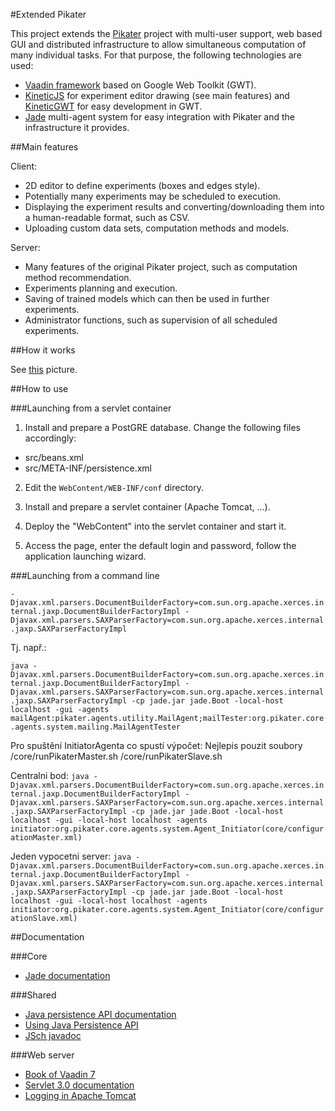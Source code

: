#Extended Pikater

This project extends the <a href="https://github.com/peskk3am/pikater4">Pikater</a> project with multi-user support, web based GUI and distributed infrastructure to allow simultaneous computation of many individual tasks. For that purpose, the following technologies are used:
* <a href="https://vaadin.com/home">Vaadin framework</a> based on Google Web Toolkit (GWT).
* <a href="https://github.com/ericdrowell/KineticJS">KineticJS</a> for experiment editor drawing (see main features) and <a href="https://github.com/neothemachine/KineticGWT">KineticGWT</a> for easy development in GWT.
* <a href="http://jade.tilab.com/">Jade</a> multi-agent system for easy integration with Pikater and the infrastructure it provides.

##Main features

Client:
* 2D editor to define experiments (boxes and edges style).
* Potentially many experiments may be scheduled to execution.
* Displaying the experiment results and converting/downloading them into a human-readable format, such as CSV.
* Uploading custom data sets, computation methods and models.

Server:
* Many features of the original Pikater project, such as computation method recommendation.
* Experiments planning and execution.
* Saving of trained models which can then be used in further experiments.
* Administrator functions, such as supervision of all scheduled experiments.


##How it works

See <a href="https://www.dropbox.com/s/uum4080mpk068h0/Architektura.png">this</a> picture.

##How to use

###Launching from a servlet container

1) Install and prepare a PostGRE database. Change the following files accordingly:
* src/beans.xml
* src/META-INF/persistence.xml

2) Edit the `WebContent/WEB-INF/conf` directory.

3) Install and prepare a servlet container (Apache Tomcat, …).

4) Deploy the "WebContent" into the servlet container and start it.

5) Access the page, enter the default login and password, follow the application launching wizard.

###Launching from a command line

`-Djavax.xml.parsers.DocumentBuilderFactory=com.sun.org.apache.xerces.internal.jaxp.DocumentBuilderFactoryImpl
-Djavax.xml.parsers.SAXParserFactory=com.sun.org.apache.xerces.internal.jaxp.SAXParserFactoryImpl`

Tj. např.:

`java -Djavax.xml.parsers.DocumentBuilderFactory=com.sun.org.apache.xerces.internal.jaxp.DocumentBuilderFactoryImpl -Djavax.xml.parsers.SAXParserFactory=com.sun.org.apache.xerces.internal.jaxp.SAXParserFactoryImpl -cp jade.jar jade.Boot -local-host localhost -gui -agents mailAgent:pikater.agents.utility.MailAgent;mailTester:org.pikater.core.agents.system.mailing.MailAgentTester`

Pro spuštění InitiatorAgenta co spustí výpočet:
Nejlepis pouzit soubory /core/runPikaterMaster.sh /core/runPikaterSlave.sh

Centralni bod:
`java -Djavax.xml.parsers.DocumentBuilderFactory=com.sun.org.apache.xerces.internal.jaxp.DocumentBuilderFactoryImpl -Djavax.xml.parsers.SAXParserFactory=com.sun.org.apache.xerces.internal.jaxp.SAXParserFactoryImpl -cp jade.jar jade.Boot -local-host localhost -gui -local-host localhost -agents initiator:org.pikater.core.agents.system.Agent_Initiator(core/configurationMaster.xml)`

Jeden vypocetni server:
`java -Djavax.xml.parsers.DocumentBuilderFactory=com.sun.org.apache.xerces.internal.jaxp.DocumentBuilderFactoryImpl -Djavax.xml.parsers.SAXParserFactory=com.sun.org.apache.xerces.internal.jaxp.SAXParserFactoryImpl -cp jade.jar jade.Boot -local-host localhost -gui -local-host localhost -agents initiator:org.pikater.core.agents.system.Agent_Initiator(core/configurationSlave.xml)`

##Documentation

###Core
* <a href="http://jade.tilab.com/doc/">Jade documentation</a>

###Shared
* <a href="http://docs.oracle.com/javaee/5/tutorial/doc/bnbpz.html">Java persistence API documentation</a>
* <a href="http://docs.oracle.com/cd/E16439_01/doc.1013/e13981/cmp30cfg.htm">Using Java Persistence API</a>
* <a href="http://epaul.github.io/jsch-documentation/javadoc/">JSch javadoc</a>

###Web server
* <a href="https://vaadin.com/book/-/page/preface.html">Book of Vaadin 7</a>
* <a href="http://tomcat.apache.org/tomcat-7.0-doc/servletapi/">Servlet 3.0 documentation</a>
* <a href="http://tomcat.apache.org/tomcat-7.0-doc/logging.html">Logging in Apache Tomcat</a>